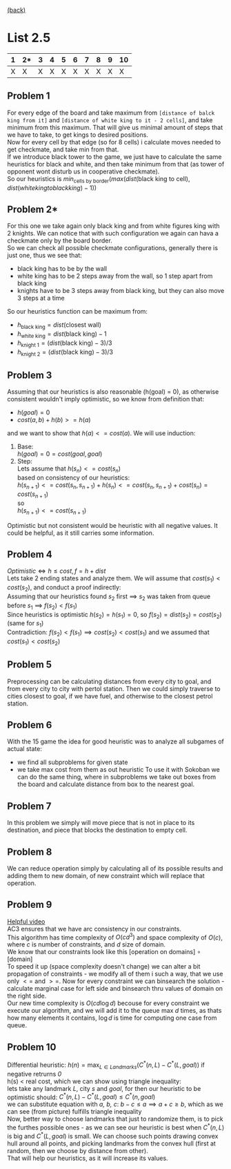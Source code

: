 [(back)](../)
# List 2.5
| 1 | 2*| 3 | 4 | 5 | 6 | 7 | 8 | 9 | 10|
|---|---|---|---|---|---|---|---|---|---|
| X | X | X | X | X | X | X | X | X | X |

## Problem 1
For every edge of the board and take maximum from `[distance of balck king from it]` and `[distance of white king to it - 2 cells]`, and take minimum from this maximum. That will give us minimal amount of steps that we have to take, to get kings to desired positions.\
Now for every cell by that edge (so for 8 cells) i calculate moves needed to get checkmate, and take min from that.\
If we introduce black tower to the game, we just have to calculate the same heuristics for black and white, and then take minimum from that (as tower of opponent wont disturb us in cooperative checkmate).\
So our heuristics is $min_{\textrm{cells by border}}(max(dist(\textrm{black king to cell}), dist(white king to black king)-1))$

## Problem 2*
For this one we take again only black king and from white figures king with 2 knights. We can notice that with such configuration we again can hava a checkmate only by the board border. \
So we can check all possible checkmate configurations, generally there is just one, thus we see that:
* black king has to be by the wall
* white king has to be 2 steps away from the wall, so 1 step apart from black king
* knights have to be 3 steps away from black king, but they can also move 3 steps at a time
  
So our heuristics function can be maximum from:
* $h_{\textrm{black king}} = dist(\textrm{closest wall})$
* $h_{\textrm{white king}} = dist(\textrm{black king}) - 1$
* $h_{\textrm{knight 1}} = (dist(\textrm{black king})-3)/3$
* $h_{\textrm{knight 2}} = (dist(\textrm{black king})-3)/3$

## Problem 3
Assuming that our heuristics is also reasonable (h(goal) = 0), as otherwise consistent wouldn't imply optimistic, so we know from definition that:
* $h(goal) = 0$
* $cost(a, b) + h(b) >= h(a)$

and we want to show that $h(a) <= cost(a)$. We will use induction:
1. Base:\
$h(goal) = 0 = cost(goal, goal)$
2. Step:\
Lets assume that $h(s_n) <= cost(s_n)$\
based on consistency of our heuristics:\
$h(s_{n+1}) <= cost(s_n, s_{n+1}) + h(s_n) <= cost(s_n, s_{n+1}) + cost(s_n) = cost(s_{n+1})$\
so\
$h(s_{n+1}) <= cost(s_{n+1})$

Optimistic but not consistent would be heuristic with all negative values. It could be helpful, as it still carries some information.

## Problem 4
$Optimistic \iff h \leq cost, f = h + dist$\
Lets take 2 ending states and analyze them. We will assume that $cost(s_1) < cost(s_2)$, and conduct a proof indirectly:\
Assuming that our heuristics found $s_2$ first $\implies$ $s_2$ was taken from queue before $s_1$ $\implies$ $f(s_2) < f(s_1)$\
Since heuristics is optimistic $h(s_2)=h(s_1)=0$, so $f(s_2)=dist(s_2)=cost(s_2)$ (same for $s_1$)\
Contradiction: $f(s_2) < f(s_1) \implies cost(s_2) < cost(s_1)$ and we assumed that $cost(s_1) < cost(s_2)$

## Problem 5
Preprocessing can be calculating distances from every city to goal, and from every city to city with pertol station.
Then we could simply traverse to cities closest to goal, if we have fuel, and otherwise to the closest petrol station. 

## Problem 6
With the 15 game the idea for good heuristic was to analyze all subgames of actual state:
* we find all subproblems for given state
* we take max cost from them as out heuristic
To use it with Sokoban we can do the same thing, where in subproblems we take out boxes from the board and calculate distance from box to the nearest goal. 

## Problem 7
In this problem we simply will move piece that is not in place to its destination, and piece that blocks the destination to empty cell.

## Problem 8
We can reduce operation simply by calculating all of its possible results and adding them to new domain, of new constraint which will replace that operation.

## Problem 9
[Helpful video](https://youtu.be/4cCS8rrYT14)\
AC3 ensures that we have arc consistency in our constraints.\
This algorithm has time complexity of $O(cd^3)$ and space complexity of $O(c)$, where _c_ is number of constraints, and _d_ size of domain.\
We know that our constraints look like this [operation on domains] $\circ$ [domain]\
To speed it up (space complexity doesn't change) we can alter a bit propagation of constraints - we modify all of them i such a way, that we use only $<=$ and $>=$. Now for every constraint we can binsearch the solution - calculate marginal case for left side and binsearch thru values of domain on the right side.\
Our new time complexity is $O(cd\log{d})$ becouse for every constraint we execute our algorithm, and we will add it to the queue max _d_ times, as thats how many elements it contains, $\log{d}$ is time for computing one case from queue.

## Problem 10
Differential heuristic: $h(n) = \max_{L \in Landmarks}(C^*(n, L) - C^*(L, goal))$ if negative retrurns _0_\
h(s) < real cost, which we can show using triangle inequality:\
lets take any landmark _L_, city _s_ and _goal_, for then our heuristic to be optimistic should: $C^*(n, L) - C^*(L, goal) \leq C^*(n, goal)$\
we can substitute equation with _a, b, c_: $b-c \leq a \implies a+c \geq b$, which as we can see (from picture) fulfills triangle inequality\
Now, better way to choose landmarks that just to randomize them, is to pick the furthes possible ones - as we can see our heuristic is best when $C^*(n, L)$ is big and $C^*(L, goal)$ is small. We can choose such points drawing convex hull around all points, and picking landmarks from the convex hull (first at random, then we choose by distance from other).\
That will help our heuristics, as it will increase its values.
